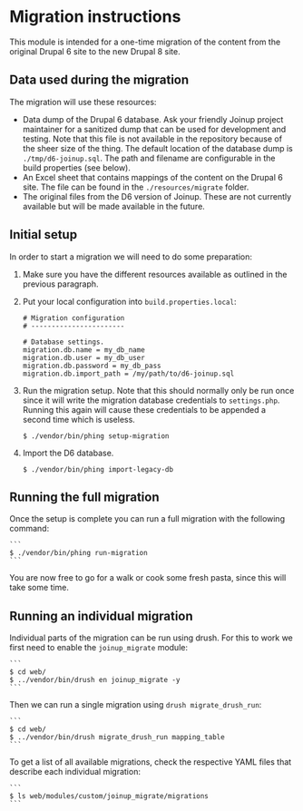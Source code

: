 # Migration instructions

This module is intended for a one-time migration of the content from the
original Drupal 6 site to the new Drupal 8 site.

## Data used during the migration

The migration will use these resources:
* Data dump of the Drupal 6 database. Ask your friendly Joinup project
  maintainer for a sanitized dump that can be used for development and testing.
  Note that this file is not available in the repository because of the sheer
  size of the thing.
  The default location of the database dump is `./tmp/d6-joinup.sql`. The path
  and filename are configurable in the build properties (see below).
* An Excel sheet that contains mappings of the content on the Drupal 6 site.
  The file can be found in the `./resources/migrate` folder.
* The original files from the D6 version of Joinup. These are not currently
  available but will be made available in the future.


## Initial setup

In order to start a migration we will need to do some preparation:

1. Make sure you have the different resources available as outlined in the
   previous paragraph.
2. Put your local configuration into `build.properties.local`:

    ```
    # Migration configuration
    # -----------------------

    # Database settings.
    migration.db.name = my_db_name
    migration.db.user = my_db_user
    migration.db.password = my_db_pass
    migration.db.import_path = /my/path/to/d6-joinup.sql
    ```

3. Run the migration setup. Note that this should normally only be run once
   since it will write the migration database credentials to `settings.php`.
   Running this again will cause these credentials to be appended a second
   time which is useless.

    ```
    $ ./vendor/bin/phing setup-migration
    ```

4. Import the D6 database.

    ```
    $ ./vendor/bin/phing import-legacy-db
    ```


## Running the full migration

Once the setup is complete you can run a full migration with the following
command:

    ```
    $ ./vendor/bin/phing run-migration
    ```

You are now free to go for a walk or cook some fresh pasta, since this will
take some time.


## Running an individual migration

Individual parts of the migration can be run using drush. For this to work we
first need to enable the `joinup_migrate` module:

    ```
    $ cd web/
    $ ../vendor/bin/drush en joinup_migrate -y
    ```

Then we can run a single migration using `drush migrate_drush_run`:

    ```
    $ cd web/
    $ ../vendor/bin/drush migrate_drush_run mapping_table
    ```

To get a list of all available migrations, check the respective YAML files that
describe each individual migration:

    ```
    $ ls web/modules/custom/joinup_migrate/migrations
    ```
